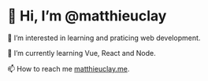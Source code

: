 # 👋 Hi, I’m @matthieuclay

👀 I’m interested in learning and praticing web development.

🌱 I’m currently learning Vue, React and Node.

📫 How to reach me [matthieuclay.me](https://matthieuclay.me).
